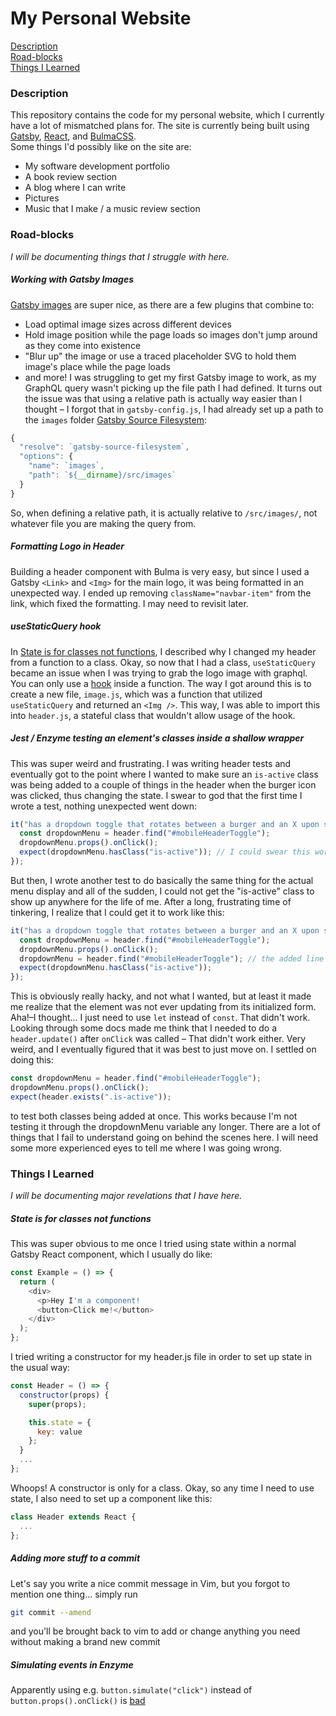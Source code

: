 # My Personal Website

[Description](#description)\
[Road-blocks](#road-blocks)\
[Things I Learned](#things-i-learned)

### Description

This repository contains the code for my personal website, which I currently have a lot of mismatched plans for. The site is currently being built using [Gatsby](https://www.gatsbyjs.org/), [React](https://reactjs.org/), and [BulmaCSS](https://bulma.io/).\
Some things I'd possibly like on the site are:

- My software development portfolio
- A book review section
- A blog where I can write
- Pictures
- Music that I make / a music review section

### Road-blocks

_I will be documenting things that I struggle with here._

##### Working with Gatsby Images

[Gatsby images](https://www.gatsbyjs.org/docs/working-with-images/) are super nice, as there are a few plugins that combine to:

- Load optimal image sizes across different devices
- Hold image position while the page loads so images don't jump around as they come into existence
- "Blur up" the image or use a traced placeholder SVG to hold them image's place while the page loads
- and more!
  I was struggling to get my first Gatsby image to work, as my GraphQL query wasn't picking up the file path I had defined. It turns out the issue was that using a relative path is actually way easier than I thought – I forgot that in `gatsby-config.js`, I had already set up a path to the `images` folder [Gatsby Source Filesystem](https://www.gatsbyjs.org/packages/gatsby-source-filesystem/):

```js
{
  "resolve": `gatsby-source-filesystem`,
  "options": {
    "name": `images`,
    "path": `${__dirname}/src/images`
  }
}
```

So, when defining a relative path, it is actually relative to `/src/images/`, not whatever file you are making the query from.

##### Formatting Logo in Header

Building a header component with Bulma is very easy, but since I used a Gatsby `<Link>` and `<Img>` for the main logo, it was being formatted in an unexpected way. I ended up removing `className="navbar-item"` from the link, which fixed the formatting. I may need to revisit later.

##### useStaticQuery hook

In [State is for classes not functions](#state-is-for-classes-not-functions), I described why I changed my header from a function to a class. Okay, so now that I had a class, `useStaticQuery` became an issue when I was trying to grab the logo image with graphql. You can only use a [hook](https://reactjs.org/docs/hooks-intro.html) inside a function. The way I got around this is to create a new file, `image.js`, which was a function that utilized `useStaticQuery` and returned an `<Img />`. This way, I was able to import this into `header.js`, a stateful class that wouldn't allow usage of the hook.

##### Jest / Enzyme testing an element's classes inside a shallow wrapper

This was super weird and frustrating. I was writing header tests and eventually got to the point where I wanted to make sure an `is-active` class was being added to a couple of things in the header when the burger icon was clicked, thus changing the state. I swear to god that the first time I wrote a test, nothing unexpected went down:

```js
it("has a dropdown toggle that rotates between a burger and an X upon state change", () => {
  const dropdownMenu = header.find("#mobileHeaderToggle");
  dropdownMenu.props().onClick();
  expect(dropdownMenu.hasClass("is-active")); // I could swear this worked at first!
});
```

But then, I wrote another test to do basically the same thing for the actual menu display and all of the sudden, I could not get the "is-active" class to show up anywhere for the life of me. After a long, frustrating time of tinkering, I realize that I could get it to work like this:

```js
it("has a dropdown toggle that rotates between a burger and an X upon state change", () => {
  const dropdownMenu = header.find("#mobileHeaderToggle");
  dropdownMenu.props().onClick();
  dropdownMenu = header.find("#mobileHeaderToggle"); // the added line
  expect(dropdownMenu.hasClass("is-active"));
});
```

This is obviously really hacky, and not what I wanted, but at least it made me realize that the element was not ever updating from its initialized form. Aha!–I thought... I just need to use `let` instead of `const`. That didn't work. Looking through some docs made me think that I needed to do a `header.update()` after `onClick` was called – That didn't work either. Very weird, and I eventually figured that it was best to just move on. I settled on doing this:

```js
const dropdownMenu = header.find("#mobileHeaderToggle");
dropdownMenu.props().onClick();
expect(header.exists(".is-active"));
```

to test both classes being added at once. This works because I'm not testing it through the dropdownMenu variable any longer. There are a lot of things that I fail to understand going on behind the scenes here. I will need some more experienced eyes to tell me where I was going wrong.

### Things I Learned

_I will be documenting major revelations that I have here._

##### State is for classes not functions

This was super obvious to me once I tried using state within a normal Gatsby React component, which I usually do like:

```js
const Example = () => {
  return (
    <div>
      <p>Hey I'm a component!
      <button>Click me!</button>
    </div>
  );
};
```

I tried writing a constructor for my header.js file in order to set up state in the usual way:

```js
const Header = () => {
  constructor(props) {
    super(props);

    this.state = {
      key: value
    };
  }
  ...
};
```

Whoops! A constructor is only for a class. Okay, so any time I need to use state, I also need to set up a component like this:

```js
class Header extends React {
  ...
};
```

##### Adding more stuff to a commit

Let's say you write a nice commit message in Vim, but you forgot to mention one thing... simply run

```sh
git commit --amend
```

and you'll be brought back to vim to add or change anything you need without making a brand new commit

##### Simulating events in Enzyme

Apparently using e.g. `button.simulate("click")` instead of `button.props().onClick()` is [bad](https://github.com/airbnb/enzyme/issues/1606)
